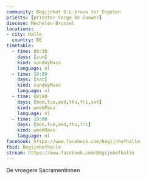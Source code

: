 ```yaml
---
community: Begijnhof O.L.Vrouw ter Engelen
priests: [priester Serge De Cauwer]
diocese: Mechelen-Brussel
locations:
- city: Halle
  country: BE
timetable:
  - time: 08:30
    days: [sun]
    kind: sundayMass
    language: nl
  - time: 19:00
    days: [sat]
    kind: sundayMass
    language: nl
  - time: 08:00
    days: [mon,tue,wed,thu,fri,sat]
    kind: weekMass
    language: nl
  - time: 19:00
    days: [mon,tue,wed,thu,fri]
    kind: weekMass
    language: nl
facebook: https://www.facebook.com/Begijnhofhalle
fbid: Begijnhofhalle
stream: https://www.facebook.com/Begijnhofhalle
---
```

De vroegere Sacramentinnen

